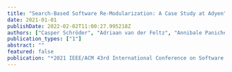 ```yaml
---
title: "Search-Based Software Re-Modularization: A Case Study at Adyen"
date: 2021-01-01
publishDate: 2022-02-02T11:00:27.995218Z
authors: ["Casper Schröder", "Adriaan van der Feltz", "Annibale Panichella", "Maurı́cio Aniche"]
publication_types: ["1"]
abstract: ""
featured: false
publication: "*2021 IEEE/ACM 43rd International Conference on Software Engineering: Software Engineering in Practice (ICSE-SEIP)*"
---
```


